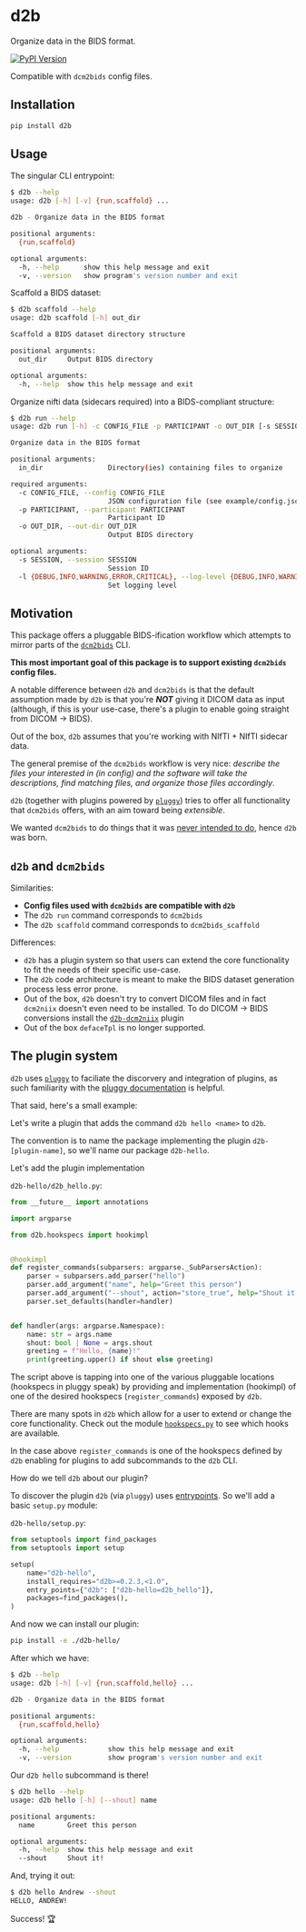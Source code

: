 # d2b

Organize data in the BIDS format.

[![PyPI Version](https://img.shields.io/pypi/v/d2b.svg)](https://pypi.org/project/d2b/)

Compatible with `dcm2bids` config files.

## Installation

```bash
pip install d2b
```

## Usage

The singular CLI entrypoint:

```bash
$ d2b --help
usage: d2b [-h] [-v] {run,scaffold} ...

d2b - Organize data in the BIDS format

positional arguments:
  {run,scaffold}

optional arguments:
  -h, --help      show this help message and exit
  -v, --version   show program's version number and exit
```

Scaffold a BIDS dataset:

```bash
$ d2b scaffold --help
usage: d2b scaffold [-h] out_dir

Scaffold a BIDS dataset directory structure

positional arguments:
  out_dir     Output BIDS directory

optional arguments:
  -h, --help  show this help message and exit
```

Organize nifti data (sidecars required) into a BIDS-compliant structure:

```bash
$ d2b run --help
usage: d2b run [-h] -c CONFIG_FILE -p PARTICIPANT -o OUT_DIR [-s SESSION] [-l {DEBUG,INFO,WARNING,ERROR,CRITICAL}] in_dir [in_dir ...]

Organize data in the BIDS format

positional arguments:
  in_dir                Directory(ies) containing files to organize

required arguments:
  -c CONFIG_FILE, --config CONFIG_FILE
                        JSON configuration file (see example/config.json)
  -p PARTICIPANT, --participant PARTICIPANT
                        Participant ID
  -o OUT_DIR, --out-dir OUT_DIR
                        Output BIDS directory

optional arguments:
  -s SESSION, --session SESSION
                        Session ID
  -l {DEBUG,INFO,WARNING,ERROR,CRITICAL}, --log-level {DEBUG,INFO,WARNING,ERROR,CRITICAL}
                        Set logging level
```

## Motivation

This package offers a pluggable BIDS-ification workflow which attempts to mirror parts of the [`dcm2bids`](https://github.com/UNFmontreal/Dcm2Bids) CLI.

**This most important goal of this package is to support existing `dcm2bids` config files.**

A notable difference between `d2b` and `dcm2bids` is that the default assumption made by `d2b` is that you're **_NOT_** giving it DICOM data as input (although, if this is your use-case, there's a plugin to enable going straight from DICOM -> BIDS).

Out of the box, `d2b` assumes that you're working with NIfTI + NIfTI sidecar data.

The general premise of the `dcm2bids` workflow is very nice: _describe the files your interested in (in config) and the software will take the descriptions, find matching files, and organize those files accordingly_.

`d2b` (together with plugins powered by [`pluggy`](https://github.com/pytest-dev/pluggy)) tries to offer all functionality that `dcm2bids` offers, with an aim toward being _extensible_.

We wanted `dcm2bids` to do things that it was [never intended to do](https://github.com/UNFmontreal/Dcm2Bids/issues/100#issuecomment-733033859), hence `d2b` was born.

## `d2b` and `dcm2bids`

Similarities:

- **Config files used with `dcm2bids` are compatible with `d2b`**
- The `d2b run` command corresponds to `dcm2bids`
- The `d2b scaffold` command corresponds to `dcm2bids_scaffold`

Differences:

- `d2b` has a plugin system so that users can extend the core functionality to fit the needs of their specific use-case.
- The `d2b` code architecture is meant to make the BIDS dataset generation process less error prone.
- Out of the box, `d2b` doesn't try to convert DICOM files and in fact `dcm2niix` doesn't even need to be installed. To do DICOM -> BIDS conversions install the [`d2b-dcm2niix`](https://github.com/d2b-dev/d2b-dcm2niix) plugin
- Out of the box `defaceTpl` is no longer supported.

<!-- ## Config File Schema -->

## The plugin system

`d2b` uses [`pluggy`](https://github.com/pytest-dev/pluggy) to faciliate the discorvery and integration of plugins, as such familiarity with the [pluggy documentation](https://pluggy.readthedocs.io/en/latest/) is helpful.

That said, here's a small example:

Let's write a plugin that adds the command `d2b hello <name>` to `d2b`.

The convention is to name the package implementing the plugin `d2b-[plugin-name]`, so we'll name our package `d2b-hello`.

Let's add the plugin implementation

`d2b-hello/d2b_hello.py`:

```python
from __future__ import annotations

import argparse

from d2b.hookspecs import hookimpl


@hookimpl
def register_commands(subparsers: argparse._SubParsersAction):
    parser = subparsers.add_parser("hello")
    parser.add_argument("name", help="Greet this person")
    parser.add_argument("--shout", action="store_true", help="Shout it!")
    parser.set_defaults(handler=handler)


def handler(args: argparse.Namespace):
    name: str = args.name
    shout: bool | None = args.shout
    greeting = f"Hello, {name}!"
    print(greeting.upper() if shout else greeting)
```

The script above is tapping into one of the various pluggable locations (hookspecs in pluggy speak) by providing and implementation (hookimpl) of one of the desired hookspecs (`register_commands`) exposed by `d2b`.

There are many spots in `d2b` which allow for a user to extend or change the core functionality. Check out the module [`hookspecs.py`](https://github.com/d2b-dev/d2b/blob/master/src/d2b/hookspecs.py) to see which hooks are available.

In the case above `register_commands` is one of the hookspecs defined by `d2b` enabling for plugins to add subcommands to the `d2b` CLI.

How do we tell `d2b` about our plugin?

To discover the plugin `d2b` (via `pluggy`) uses [entrypoints](https://pluggy.readthedocs.io/en/latest/#loading-setuptools-entry-points). So we'll add a basic `setup.py` module:

`d2b-hello/setup.py`:

```python
from setuptools import find_packages
from setuptools import setup

setup(
    name="d2b-hello",
    install_requires="d2b>=0.2.3,<1.0",
    entry_points={"d2b": ["d2b-hello=d2b_hello"]},
    packages=find_packages(),
)
```

And now we can install our plugin:

```bash
pip install -e ./d2b-hello/
```

After which we have:

```bash
$ d2b --help
usage: d2b [-h] [-v] {run,scaffold,hello} ...

d2b - Organize data in the BIDS format

positional arguments:
  {run,scaffold,hello}

optional arguments:
  -h, --help            show this help message and exit
  -v, --version         show program's version number and exit
```

Our `d2b hello` subcommand is there!

```bash
$ d2b hello --help
usage: d2b hello [-h] [--shout] name

positional arguments:
  name        Greet this person

optional arguments:
  -h, --help  show this help message and exit
  --shout     Shout it!
```

And, trying it out:

```bash
$ d2b hello Andrew --shout
HELLO, ANDREW!
```

Success! 🏆
